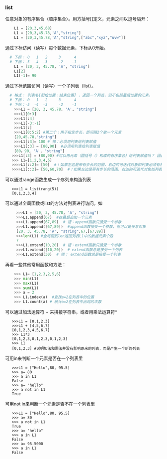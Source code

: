 
### list
 任意对象的有序集合（顺序集合）。用方括号[]定义，元素之间以逗号隔开：
 ```python
     L1 = [20,3,45,68]
     L1 = [20,3,45.78,'A',"string"]
     L1 = [20,3,45.78,'A',"string",["abc","xyz","uvw"]]
 ```
 
 通过下标访问（读写）每个数据元素，下标从0开始。
 ```python
   # 下标： 0   1   2     3      4
   # 下标：-5  -4  -3     -2    -1
     L1 = [20, 3, 45.78, 'A', "string"]
     L1[2]
     L1[-1]= 90
```
通过下标范围访问（读写）一个子列表（list）。
  
 ```python
   # 格式： 列表名[起始位置：结束位置] ，返回一个列表，但不包括最后位置的元素。
   # 下标： 0   1   2     3      4
   # 下标：-5  -4  -3     -2    -1
     >>>L1 = [20, 3, 45.78, 'A', "string"]
     >>>L1[0:3]
     >>>L1[:4]
     >>>L1[-3:-1]
     >>>L1[:]
     >>>L1[0:5:2] #第二个：用于指定步长，即间隔2个取一个元素
     [20,45.78,"string"]
     >>>L1[:3]= 100 # 错：必须用列表给列表赋值
     >>>L1[:3] = [80,90]  #必须用列表给列表赋值
     [80，90, 'A', "string"]
    >>>L1[:3] = (80,90) #可以用元素（圆括号（）构成的有序集合）给列表赋值吗？ 因此，可以给列表一个可迭代的对象
    >>> L1=[1,2,3,4,5]
    >>>>L1[::2]= [50]  #！如果左边是带有步长的范围，右边的可迭代对象如列表必须有相同个数的数据元素
    >>>>L1[::2]= [50,60,70]  #！如果左边是带有步长的范围，右边的可迭代对象如列表必须有相同个数的数据元素
```

可以通过range函数生成一个序列来构造列表
```
   >>>L1 = list(rang(5))
   [0,1,2,3,4]
```

可以通过全局函数或list的方法对列表进行访问。如
```python   
     >>>L1 = [20, 3, 45.78, 'A', "string"]
     >>>L1.append(67)  #在最后追加一个元素  
     >>>L1.append(67,89)  # 错：append函数只接受一个参数
     >>>L1.append([67,89])  #append函数接受一个参数，但可以是任意对象
     [20, 3, 45.78, 'A', "string",67,[67,89]]
     >>>len(L1) #全局函数len返回列表L1中的数据元素个数
     7
     >>>L1.extend(10,20)  # 错：extend函数只接受一个参数     
     >>>L1.extend([10,20])  # extend函数总是接受一个列表
     >>>L1.extend(30)  # 错： extend函数总是接受一个列表
```
再看一些其他常用函数和方法：
```python
    >>> L1= [1,2,3,2,5,6]
    >>> min(L1)
    >>> max(L1)
    >>> sum(L1)
    >>> a = 2
    >>> L1.index(a)  #查找a=2在列表中的位置
    >>> L1.count(a) # 统计a=2在列表中出现的次数
```

可以通过加法运算符 + 来拼接字符串，或者用乘法运算符*
```
   >>>L1 = [0,1,2,3]
   >>>L1 + [4,5,6,7]
   [0,1,2,3,4,5,6,7]
   >>> L1*3
   [0,1,2,3,0,1,2,3,0,1,2,3]
   >>> L1 
   [0,1,2,3] #说明加法和乘法并没有影响原来的列表，而是产生一个新的列表
```

可用in来判断一个元素是否在一个列表里
```
   >>>L1 = ["Hello",80, 95.5]
   >>> a= 80
   >>> a in L1
   False
   >>> a= "hello"
   >>> a not in L1
   True
```

可用not in来判断一个元素是否不在一个列表里
```
   >>>L1 = ["Hello",80, 95.5]
   >>> a= 80
   >>> a not in L1
   True
   >>> a= "hello"
   >>> a in L1
   False
   >>> a= 95.5000
   >>> a in L1
   False
```
